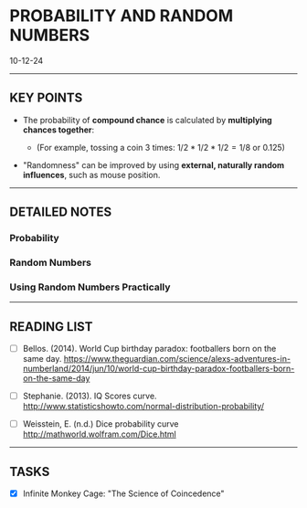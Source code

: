 # PROBABILITY AND RANDOM NUMBERS
10-12-24


---
## KEY POINTS

- The probability of **compound chance** is calculated by **multiplying chances together**: 
    - (For example, tossing a coin 3 times: $1/2 * 1/2 * 1/2 = 1/8$ or $0.125$)

- "Randomness" can be improved by using **external, naturally random influences**, such as mouse position. 

---
## DETAILED NOTES

### Probability

### Random Numbers

### Using Random Numbers Practically


---
## READING LIST
- [ ] Bellos. (2014). World Cup birthday paradox: footballers born on the same day. https://www.theguardian.com/science/alexs-adventures-in-numberland/2014/jun/10/world-cup-birthday-paradox-footballers-born-on-the-same-day
- [ ] Stephanie. (2013). IQ Scores curve. http://www.statisticshowto.com/normal-distribution-probability/
- [ ] Weisstein, E. (n.d.) Dice probability curve http://mathworld.wolfram.com/Dice.html



---
## TASKS
- [x] Infinite Monkey Cage: "The Science of Coincedence"
